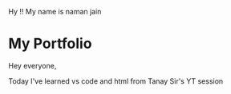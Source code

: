 Hy !! My name is naman jain

# My Portfolio


Hey everyone,

Today I've learned vs code and html from Tanay Sir's YT session